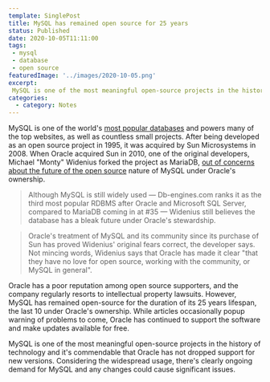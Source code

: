 ```yaml
---
template: SinglePost
title: MySQL has remained open source for 25 years
status: Published
date: 2020-10-05T11:11:00
tags:
 - mysql
 - database   
 - open source
featuredImage: '../images/2020-10-05.png'
excerpt:
 MySQL is one of the most meaningful open-source projects in the history of technology and it's commendable that Oracle has not dropped support for new versions. Considering the widespread usage, there's clearly ongoing demand for MySQL and any changes could cause significant issues. 
categories:
  - category: Notes
---
```

MySQL is one of the world's [most popular databases](https://db-engines.com/en/ranking_trend) and powers many of the top websites, as well as countless small projects. After being developed as an open source project in 1995, it was acquired by Sun Microsystems in 2008. When Oracle acquired Sun in 2010, one of the original developers, Michael "Monty" Widenius forked the project as MariaDB, [out of concerns about the future of the open source](https://www2.computerworld.com.au/article/457551/dead_database_walking_mysql_creator_why_future_belongs_mariadb/) nature of MySQL under Oracle's ownership.

> Although MySQL is still widely used — Db-engines.com ranks it as the third most popular RDBMS after Oracle and Microsoft SQL Server, compared to MariaDB coming in at #35 — Widenius still believes the database has a bleak future under Oracle's stewardship.

> Oracle's treatment of MySQL and its community since its purchase of Sun has proved Widenius' original fears correct, the developer says. Not mincing words, Widenius says that Oracle has made it clear "that they have no love for open source, working with the community, or MySQL in general".

Oracle has a poor reputation among open source supporters, and the company regularly resorts to intellectual property lawsuits. However, MySQL has remained open-source for the duration of its 25 years lifespan, the last 10 under Oracle's ownership. While articles occasionally popup warning of problems to come, Oracle has continued to support the software and make updates available for free.

MySQL is one of the most meaningful open-source projects in the history of technology and it's commendable that Oracle has not dropped support for new versions. Considering the widespread usage, there's clearly ongoing demand for MySQL and any changes could cause significant issues.
